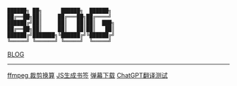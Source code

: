 ```
██████╗ ██╗      ██████╗  ██████╗ 
██╔══██╗██║     ██╔═══██╗██╔════╝ 
██████╔╝██║     ██║   ██║██║  ███╗
██╔══██╗██║     ██║   ██║██║   ██║
██████╔╝███████╗╚██████╔╝╚██████╔╝
╚═════╝ ╚══════╝ ╚═════╝  ╚═════╝ 
```           

[BLOG](https://github.com/nilaoda/Blog/discussions)

---

[ffmpeg 裁剪换算](https://nilaoda.github.io/Blog/HTML/tools/ffmpeg-crop.html)
[JS生成书签](https://nilaoda.github.io/Blog/HTML/tools/js-to-link.html)
[弹幕下载](https://nilaoda.github.io/Blog/HTML/tools/%E5%BC%B9%E5%B9%95%E4%B8%8B%E8%BD%BD.html)
[ChatGPT翻译测试](https://nilaoda.github.io/Blog/HTML/tools/%E7%BF%BB%E8%AF%91%E5%AD%97%E5%B9%95.html)